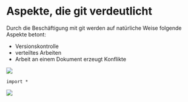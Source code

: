 # Aspekte, die git verdeutlicht

Durch die Beschäftigung mit git werden auf natürliche Weise folgende Aspekte betont:
- Versionskontrolle
- verteiltes Arbeiten
- Arbeit an einem Dokument erzeugt Konflikte

![](https://i.imgur.com/tOwN4Yj.png)

`import *`


<img src="https://render.githubusercontent.com/render/math?math=\Sigma">
